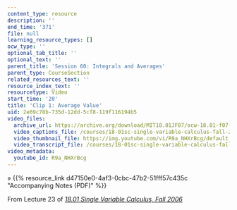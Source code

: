 ```yaml
---
content_type: resource
description: ''
end_time: '371'
file: null
learning_resource_types: []
ocw_type: ''
optional_tab_title: ''
optional_text: ''
parent_title: 'Session 60: Integrals and Averages'
parent_type: CourseSection
related_resources_text: ''
resource_index_text: ''
resourcetype: Video
start_time: '20'
title: 'Clip 1: Average Value'
uid: 2e69c78b-735d-12dd-5cf8-119f116194b5
video_files:
  archive_url: https://archive.org/download/MIT18.01JF07/ocw-18.01-f07-lec23_300k.mp4
  video_captions_file: /courses/18-01sc-single-variable-calculus-fall-2010/5e61665920ba5acdbd23981e280ec819_R9a_NHXrBcg.vtt
  video_thumbnail_file: https://img.youtube.com/vi/R9a_NHXrBcg/default.jpg
  video_transcript_file: /courses/18-01sc-single-variable-calculus-fall-2010/f97511cf314e02a809fc7de2cd8aaff5_R9a_NHXrBcg.pdf
video_metadata:
  youtube_id: R9a_NHXrBcg
---
```


» {{% resource_link d47150e0-4af3-0cbc-47b2-51fff57c435c "Accompanying Notes (PDF)" %}}

From Lecture 23 of [_18.01 Single Variable Calculus, Fall 2006_](/courses/18-01-single-variable-calculus-fall-2006/video_galleries/video-lectures)



